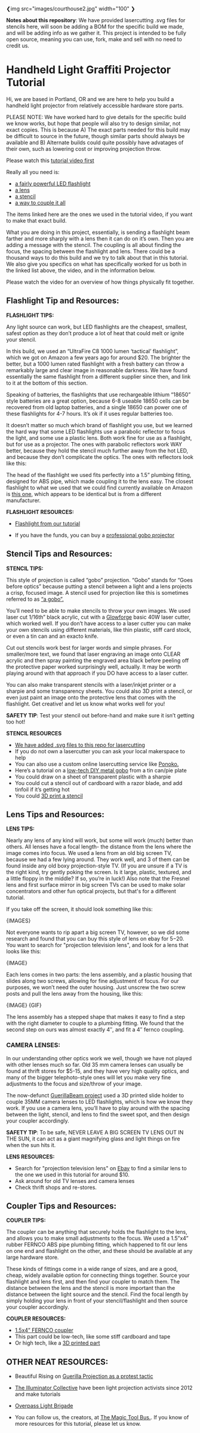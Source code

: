 ❮img src="images/courthouse2.jpg" width="100" ❯


**Notes about this repository**: We have provided lasercutting .svg files for stencils here, will soon be adding a BOM for the specific build we made, and will be adding info as we gather it. This project is intended to be fully open source, meaning you can use, fork, make and sell with no need to credit us. 

# Handheld Light Graffiti Projector Tutorial

Hi, we are based in Portland, OR and we are here to help you build a handheld light projector from relatively accessible hardware store parts. 

PLEASE NOTE: We have worked hard to give details for the specific build we know works, but hope that people will also try to design similar, not exact copies. This is because A) The exact parts needed for this build may be difficult to source in the future, though similar parts should always be available and B) Alternate builds could quite possibly have advatages of their own, such as lowering cost or improving projection throw. 

Please watch this [tutorial video first](http://www.disruptivelyuseful.org/)

Really all you need is:

- [a fairly powerful LED flashlight](https://www.amazon.com/LED-Tactical-Flashlight-Emergency-Torch/dp/B016449PHY/ref=sr_1_79?dchild=1&keywords=ultrafire+c8+18650+flashlight&qid=1591563889&sr=8-79)
- [a lens](https://www.ebay.com/sch/i.html?_from=R40&_trksid=m570.l1313&_nkw=projection+television+lens&_sacat=0)
- [a stencil](https://github.com/DisruptivelyUseful/handheld-light-graffiti/tree/master/stencil-svg-files)
- [a way to couple it all](https://www.amazon.com/Fernco-P1056-415-Flexible-Coupling-4-Inch/dp/B000I1AVCS/ref=sr_1_29?crid=25XW03K529JES&dchild=1&keywords=fernco+coupling+1+1%2F2&qid=1591568700&sprefix=fernco%2Caps%2C223&sr=8-29)

The items linked here are the ones we used in the tutorial video, if you want to make that exact build. 

What you are doing in this project, essentially, is sending a flashlight beam farther and more sharply with a lens then it can do on it’s own. Then you are adding a message with the stencil. The coupling is all about finding the focus, the spacing between the flashlight and lens. There could be a thousand ways to do this build and we try to talk about that in this tutorial. We also give you specifics on what has specifically worked for us both in the linked list above, the video, and in the information below. 

Please watch the video for an overview of how things physically fit together.

## Flashlight Tip and Resources:

**FLASHLIGHT TIPS:**

Any light source can work, but LED flashlights are the cheapest, smallest, safest option as they don’t produce a lot of heat that could melt or ignite your stencil.

In this build, we used an “UltraFire C8 1000 lumen ‘tactical’ flashlight”, which we got on Amazon a few years ago for around $20. The brighter the better, but a 1000 lumen rated flashlight with a fresh battery can throw a remarkably large and clear image in reasonable darkness. We have found essentially the same flashlight from a different supplier since then, and link to it at the bottom of this section.

Speaking of batteries, the flashlights that use rechargeable lithium “18650” style batteries are a great option, because 6-8 useable 18650 cells can be recovered from old laptop batteries, and a single 18650 can power one of these flashlights for 4-7 hours. It’s ok if it uses regular batteries too.

It doesn’t matter so much which brand of flashlight you use, but we learned the hard way that some LED flashlights use a parabolic reflector to focus the light, and some use a plastic lens. Both work fine for use as a flashlight, but for use as a projector. The ones with parabolic reflectors work WAY better, because they hold the stencil much further away from the hot LED, and because they don’t complicate the optics. The ones with reflectors look like this:

The head of the flashlight we used fits perfectly into a 1.5” plumbing fitting, designed for ABS pipe, which made coupling it to the lens easy. The closest flashlight to what we used that we could find currently available on Amazon is [this one](https://www.amazon.com/LED-Tactical-Flashlight-Emergency-Torch/dp/B016449PHY/ref=sr_1_79?dchild=1&keywords=ultrafire+c8+18650+flashlight&qid=1591563889&sr=8-79), which appears to be identical but is from a different manufacturer.

**FLASHLIGHT RESOURCES:**

- [Flashlight from our tutorial](https://www.amazon.com/LED-Tactical-Flashlight-Emergency-Torch/dp/B016449PHY/ref=sr_1_79?dchild=1&keywords=ultrafire+c8+18650+flashlight&qid=1591563889&sr=8-79)

- If you have the funds, you can buy a [professional gobo projector](https://www.google.com/search?q=gobo+projector&rlz=1C5CHFA_enUS839US839&sxsrf=ALeKk02kNfq3QnQ5u8XuZQiBq0yiBY5QMg:1591572177599&source=lnms&tbm=shop&sa=X&ved=2ahUKEwiPuJ6y7PDpAhUCvZ4KHeW4CuEQ_AUoAXoECAsQAw&biw=1280&bih=596)


## Stencil Tips and Resources:

**STENCIL TIPS:**

This style of projection is called “gobo” projection. “Gobo” stands for “Goes before optics” because putting a stencil between a light and a lens projects a crisp, focused image. A stencil used for projection like this is sometimes referred to as [“a gobo”.](https://en.wikipedia.org/wiki/Gobo_(lighting))

You’ll need to be able to make stencils to throw your own images. We used laser cut 1/16th” black acrylic, cut with a [Glowforge](https://glowforge.com/) basic 40W laser cutter, which worked well. If you don’t have access to a laser cutter you can make your own stencils using different materials, like thin plastic, stiff card stock, or even a tin can and an exacto knife.

Cut out stencils work best for larger words and simple phrases. For smaller/more text, we found that laser engraving an image onto CLEAR acrylic and then spray painting the engraved area black before peeling off the protective paper worked surprisingly well, actually. It may be worth playing around with that approach if you DO have access to a laser cutter.

You can also make transparent stencils with a laser/inkjet printer or a sharpie and some transparency sheets. You could also 3D print a stencil, or even just paint an image onto the protective lens that comes with the flashlight. Get creative! and let us know what works well for you!

**SAFETY TIP**: Test your stencil out before-hand and make sure it isn’t getting too hot!

**STENCIL RESOURCES**

- [We have added .svg files to this repo for lasercutting](https://github.com/DisruptivelyUseful/handheld-light-graffiti/tree/master/stencil-svg-files)
- If you do not own a lasercutter you can ask your local makerspace to help
- You can also use a custom online lasercutting service like [Ponoko.](https://www.ponoko.com/)
- Here’s a tutorial on a [low-tech DIY metal gobo](https://www.instructables.com/id/Home-made-Gobos/) from a tin can/pie plate
- You could draw on a sheet of transparent plastic with a sharpie
- You could cut a stencil out of cardboard with a razor blade, and add tinfoil if it’s getting hot
- You could [3D print a stencil](https://www.thingiverse.com/search?q=stencil&type=things&sort=relevant)

## Lens Tips and Resources:

**LENS TIPS:**

Nearly any lens of any kind will work, but some will work (much) better than others. All lenses have a focal length- the distance from the lens where the image comes into focus. We used a lens from an old big screen TV, because we had a few lying around. They work well, and 3 of them can be found inside any old boxy projection-style TV. (If you are unsure if a TV is the right kind, try gently poking the screen. Is it large, plastic, textured, and a little floppy in the middle? If so, you’re in luck!) Also note that the Fresnel lens and first surface mirror in big screen TVs can be used to make solar concentrators and other fun optical projects, but that's for a different tutorial.  

If you take off the screen, it should look something like this:

{IMAGES}

Not everyone wants to rip apart a big screen TV, however, so we did some research and found that you can buy this style of lens on ebay for $5-$20. You want to search for "projection television lens", and look for a lens that looks like this:

{IMAGE}

Each lens comes in two parts: the lens assembly, and a plastic housing that slides along two screws, allowing for fine adjustment of focus. For our purposes, we won’t need the outer housing. Just unscrew the two screw posts and pull the lens away from the housing, like this:

{IMAGE}
{GIF}

The lens assembly has a stepped shape that makes it easy to find a step with the right diameter to couple to a plumbing fitting. We found that the second step on ours was almost exactly 4″, and fit a 4″ fernco coupling.

### CAMERA LENSES:

In our understanding other optics work we well, though we have not played with other lenses much so far. Old 35 mm camera lenses can usually be found at thrift stores for $5-15, and they have very high quality optics, and many of the bigger telephoto-style ones will let you make very fine adjustments to the focus and size/throw of your image.

The now-defunct [GuerillaBeam project](https://streettoolbox.fandom.com/wiki/Guerilla_Beam) used a 3D printed slide holder to couple 35MM camera lenses to LED flashlights, which is how we know they work. If you use a camera lens, you’ll have to play around with the spacing between the light, stencil, and lens to find the sweet spot, and then design your coupler accordingly.

**SAFETY TIP**: To be safe, NEVER LEAVE A BIG SCREEN TV LENS OUT IN THE SUN, it can act as a giant magnifying glass and light things on fire when the sun hits it.

**LENS RESOURCES:**

- Search for "projection television lens" on [Ebay](https://www.ebay.com/sch/i.html?_from=R40&_trksid=m570.l1313&_nkw=projection+television+lens&_sacat=0) to find a similar lens to the one we used in this tutorial for around $10.
- Ask around for old TV lenses and camera lenses
- Check thrift shops and re-stores.

## Coupler Tips and Resources:

**COUPLER TIPS:**

The coupler can be anything that securely holds the flashlight to the lens, and allows you to make small adjustments to the focus. We used a 1.5”x4” rubber FERNCO ABS pipe plumbing fitting, which happened to fit our lens on one end and flashlight on the other, and these should be available at any large hardware store. 

These kinds of fittings come in a wide range of sizes, and are a good, cheap, widely available option for connecting things together. Source your flashlight and lens first, and then find your coupler to match them. The distance between the lens and the stencil is more important than the distance between the light source and the stencil. Find the focal length by simply holding your lens in front of your stencil/flashlight and then source your coupler accordingly.

**COUPLER RESOURCES:**

- [1.5x4” FERNCO coupler](https://www.amazon.com/Fernco-P1056-415-Flexible-Coupling-4-Inch/dp/B000I1AVCS/ref=sr_1_29?crid=25XW03K529JES&dchild=1&keywords=fernco+coupling+1+1%2F2&qid=1591568700&sprefix=fernco%2Caps%2C223&sr=8-29)
- This part could be low-tech, like some stiff cardboard and tape
- Or high tech, like a [3D printed part](https://www.thingiverse.com/search?q=stencil&type=things&sort=relevant)

## OTHER NEAT RESOURCES:

- Beautiful Rising on [Guerilla Projection as a protest tactic](https://beautifulrising.org/tool/guerrilla-projection)

- [The Illuminator Collective](http://theilluminator.org/) have been light projection activists since 2012 and make tutorials

- [Overpass Light Brigade](https://www.facebook.com/OverpassLightBrigade/)

- You can follow us, the creators, at [The Magic Tool Bus.](http://www.magictoolbus.com/). If you know of more resources for this tutorial, please let us know.


